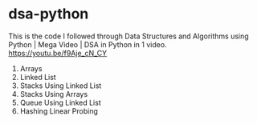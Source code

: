 # dsa-python

This is the code I followed through Data Structures and Algorithms using Python | Mega Video | DSA in Python in 1 video.
https://youtu.be/f9Aje_cN_CY

1. Arrays
2. Linked List
3. Stacks Using Linked List
4. Stacks Using Arrays
5. Queue Using Linked List
6. Hashing Linear Probing
